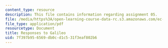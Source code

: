 ```yaml
---
content_type: resource
description: This file contains information regarding assignment 05.
file: /media/https%3A/open-learning-course-data-rc.s3.amazonaws.com/ec-050-recreate-experiments-from-history-inform-the-future-from-the-past-galileo-january-iap-2010/7f397b956569db0cd1c531f3eaf802b6_MITEC_050IAP10_assn05.pdf
file_type: application/pdf
resourcetype: Document
title: Responses to Galileo
uid: 7f397b95-6569-db0c-d1c5-31f3eaf802b6
---
```

